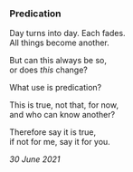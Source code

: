 ### Predication

Day turns into day. Each fades.\
All things become another.

But can this always be so,\
or does *this* change?

What use is predication?

This is true, not that, for now,\
and who can know another?

Therefore say it is true,\
if not for me, say it for you.

*30 June 2021*
